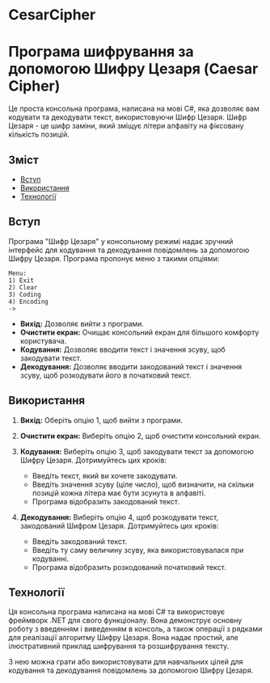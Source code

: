# CesarCipher
# Програма шифрування за допомогою Шифру Цезаря (Caesar Cipher)

Це проста консольна програма, написана на мові C#, яка дозволяє вам кодувати та декодувати текст, використовуючи Шифр Цезаря. Шифр Цезаря - це шифр заміни, який зміщує літери алфавіту на фіксовану кількість позицій.

## Зміст
- [Вступ](#вступ)
- [Використання](#використання)
- [Технології](#технології)

## Вступ

Програма "Шифр Цезаря" у консольному режимі надає зручний інтерфейс для кодування та декодування
повідомлень за допомогою Шифру Цезаря. Програма пропонує меню з такими опціями:
```
Menu:
1) Exit
2) Clear
3) Coding
4) Encoding
->
```


- **Вихід:** Дозволяє вийти з програми.
- **Очистити екран:** Очищає консольний екран для більшого комфорту користувача.
- **Кодування:** Дозволяє вводити текст і значення зсуву, щоб закодувати текст.
- **Декодування:** Дозволяє вводити закодований текст і значення зсуву, щоб розкодувати його в початковий текст.

## Використання

1. **Вихід:** Оберіть опцію 1, щоб вийти з програми.

2. **Очистити екран:** Виберіть опцію 2, щоб очистити консольний екран.

3. **Кодування:** Виберіть опцію 3, щоб закодувати текст за допомогою Шифру Цезаря. Дотримуйтесь цих кроків:
   - Введіть текст, який ви хочете закодувати.
   - Введіть значення зсуву (ціле число), щоб визначити, на скільки позицій кожна літера має бути зсунута в алфавіті.
   - Програма відобразить закодований текст.

4. **Декодування:** Виберіть опцію 4, щоб розкодувати текст, закодований Шифром Цезаря. Дотримуйтесь цих кроків:
   - Введіть закодований текст.
   - Введіть ту саму величину зсуву, яка використовувалася при кодуванні.
   - Програма відобразить розкодований початковий текст.

## Технології

Ця консольна програма написана на мові C# та використовує фреймворк .NET для свого функціоналу. Вона демонструє основну роботу з введенням і виведенням в консоль, а також операції з рядками для реалізації алгоритму Шифру Цезаря. Вона надає простий, але ілюстративний приклад шифрування та розшифрування тексту.

З нею можна грати або використовувати для навчальних цілей для кодування та декодування повідомлень за допомогою Шифру Цезаря.

